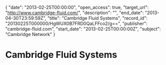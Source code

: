 {
  "date": "2013-02-25T00:00:00", 
  "open_access": true, 
  "target_url": "http://www.cambridge-fluid.com/", 
  "description": "", 
  "end_date": "2013-04-30T23:59:59Z", 
  "title": "Cambridge Fluid Systems", 
  "record_id": "20130225T000000/HgWUX0B7FRD0QaLFFco2/g==", 
  "publisher": "cambridge-fluid.com", 
  "start_date": "2013-02-25T00:00:00Z", 
  "subject": "Cambridge Network"
}

# Cambridge Fluid Systems


